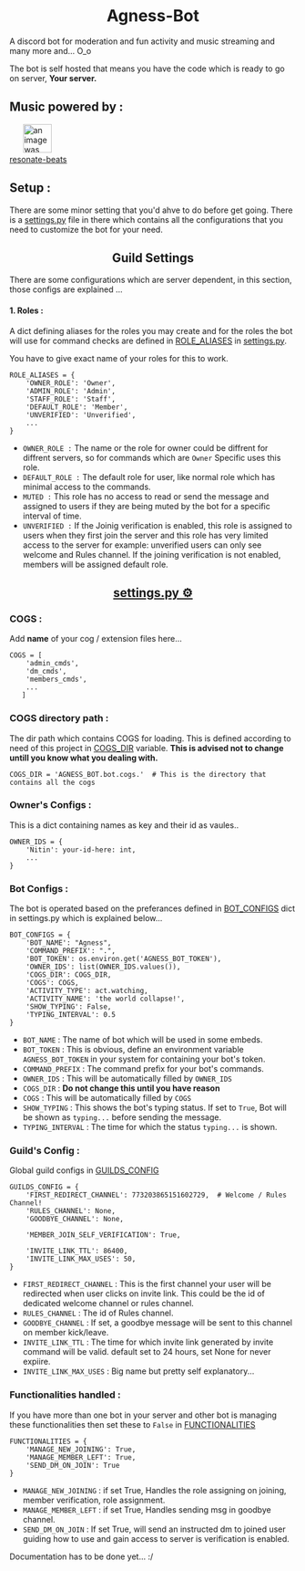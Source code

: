 
<h1 align='center'>Agness-Bot</h1>

A discord bot for moderation and fun activity and music streaming and many more and... O_o <br>

The bot is self hosted that means you have the code which is ready to go on server, **Your server.** 


## Music powered by :

&nbsp;&nbsp;&nbsp;&nbsp;&nbsp;&nbsp;<a href='https://github.com/foo290/resonate-beats'><img src='https://github.com/foo290/resonate-beats/blob/main/readme_imgs/resonate-beats-logo.png' width=50px, alt='an image was supposed to be here'></a> <br />
<a href='https://github.com/foo290/resonate-beats'>resonate-beats</a>


## Setup :

There are some minor setting that you'd ahve to do before get going. There is a <a href='https://github.com/foo290/Agness-Bot/blob/master/AGNESS_BOT/settings.py'>settings.py</a> file in there which contains all the configurations that you need to customize the bot for your need.

<p id='Guild-settings'>
<h2 align='center'>
    Guild Settings
</h2>

There are some configurations which are server dependent, in this section, those configs are explained ...

#### 1. Roles :

A dict defining aliases for the roles you may create and for the roles the bot will use for command checks are defined in <a href='https://github.com/foo290/Agness-Bot/blob/a4066dd35ec1fbf6b018e32ebe3eadc7b5b86722/AGNESS_BOT/settings.py#L86'>ROLE_ALIASES</a> in <a href='https://github.com/foo290/Agness-Bot/blob/master/AGNESS_BOT/Settings.py'>settings.py</a>.

You have to give exact name of your roles for this to work.

```
ROLE_ALIASES = {
    'OWNER_ROLE': 'Owner',
    'ADMIN_ROLE': 'Admin',
    'STAFF_ROLE': 'Staff',
    'DEFAULT_ROLE': 'Member',
    'UNVERIFIED': 'Unverified',
    ...
}
```


* ```OWNER_ROLE :``` The name or the role for owner could be diffrent for diffrent servers, so for commands which are ```Owner``` Specific uses this role.
* ```DEFAULT_ROLE :``` The default role for user, like normal role which has minimal access to the commands.
* ```MUTED :``` This role has no access to read or send the message and assigned to users if they are being muted by the bot for a specific interval of time.
* ```UNVERIFIED :``` If the Joinig verification is enabled, this role is assigned to users when they first join the server and this role has very limited access to the server for example: unverified users can only see welcome and Rules channel. If the joining verification is not enabled, members will be assigned default role.


</p>
<p id='settings'>

<h2 align='center'>
  <a href='https://github.com/foo290/Agness-Bot/blob/master/AGNESS_BOT/Settings.py'>
    settings.py ⚙
  </a>
</h2>

### COGS :

Add **name** of your cog / extension files here...

```
COGS = [
    'admin_cmds',
    'dm_cmds',
    'members_cmds',
    ...
   ]
```


### COGS directory path :

The dir path which contains COGS for loading. This is defined according to need of this project in <a href='https://github.com/foo290/Agness-Bot/blob/a4066dd35ec1fbf6b018e32ebe3eadc7b5b86722/AGNESS_BOT/settings.py#L26'>COGS_DIR</a> variable. **This is advised not to change untill you know what you dealing with.**

```
COGS_DIR = 'AGNESS_BOT.bot.cogs.'  # This is the directory that contains all the cogs
```

### Owner's Configs :
This is a dict containing names as key and their id as vaules..

```
OWNER_IDS = {
    'Nitin': your-id-here: int,
    ...
}
```

### Bot Configs :
The bot is operated based on the preferances defined in <a href='https://github.com/foo290/Agness-Bot/blob/a4066dd35ec1fbf6b018e32ebe3eadc7b5b86722/AGNESS_BOT/settings.py#L47'>BOT_CONFIGS</a> dict in settings.py which is explained below...

```
BOT_CONFIGS = {
    'BOT_NAME': "Agness",
    'COMMAND_PREFIX': ".",
    'BOT_TOKEN': os.environ.get('AGNESS_BOT_TOKEN'),
    'OWNER_IDS': list(OWNER_IDS.values()),
    'COGS_DIR': COGS_DIR,
    'COGS': COGS,
    'ACTIVITY_TYPE': act.watching,
    'ACTIVITY_NAME': 'the world collapse!',
    'SHOW_TYPING': False,
    'TYPING_INTERVAL': 0.5
}
```

* ```BOT_NAME``` : The name of bot which will be used in some embeds.
* ```BOT_TOKEN``` : This is obvious, define an environment variable ```AGNESS_BOT_TOKEN``` in your system for containing your bot's token.
* ```COMMAND_PREFIX``` : The command prefix for your bot's commands.
* ```OWNER_IDS``` : This will be automatically filled by ```OWNER_IDS```
* ```COGS_DIR``` : **Do not change this until you have reason**
* ```COGS``` : This will be automatically filled by ```COGS```
* ```SHOW_TYPING``` : This shows the bot's typing status. If set to ```True```, Bot will be shown as ```typing...``` before sending the message.
* ```TYPING_INTERVAL``` : The time for which the status ```typing...``` is shown.

### Guild's Config :

Global guild configs in <a href='https://github.com/foo290/Agness-Bot/blob/a4066dd35ec1fbf6b018e32ebe3eadc7b5b86722/AGNESS_BOT/settings.py#L60'>GUILDS_CONFIG</a>

```
GUILDS_CONFIG = {
    'FIRST_REDIRECT_CHANNEL': 773203865151602729,  # Welcome / Rules Channel!
    'RULES_CHANNEL': None,
    'GOODBYE_CHANNEL': None,

    'MEMBER_JOIN_SELF_VERIFICATION': True,

    'INVITE_LINK_TTL': 86400,
    'INVITE_LINK_MAX_USES': 50,
}
```

* ```FIRST_REDIRECT_CHANNEL``` : This is the first channel your user will be redirected when user clicks on invite link. This could be the id of dedicated welcome channel or rules channel.
* ```RULES_CHANNEL``` : The id of Rules channel.
* ```GOODBYE_CHANNEL``` : If set, a goodbye message will be sent to this channel on member kick/leave.
* ```INVITE_LINK_TTL``` : The time for which invite link generated by invite command will be valid. default set to 24 hours, set None for never expiire.
* ```INVITE_LINK_MAX_USES``` : Big name but pretty self explanatory...

### Functionalities handled :

If you have more than one bot in your server and other bot is managing these functionalities then set these to ```False``` in <a href='https://github.com/foo290/Agness-Bot/blob/a4066dd35ec1fbf6b018e32ebe3eadc7b5b86722/AGNESS_BOT/settings.py#L72'>FUNCTIONALITIES</a>

```
FUNCTIONALITIES = {
    'MANAGE_NEW_JOINING': True,
    'MANAGE_MEMBER_LEFT': True,
    'SEND_DM_ON_JOIN': True
}
```

* ```MANAGE_NEW_JOINING``` : if set True, Handles the role assigning on joining, member verification, role assignment. 
* ```MANAGE_MEMBER_LEFT``` : if set True, Handles sending msg in goodbye channel.
* ```SEND_DM_ON_JOIN``` : If set True, will send an instructed dm to joined user guiding how to use and gain access to server is verification is enabled.

</p>


Documentation has to be done yet... :/
